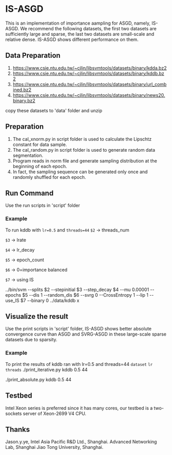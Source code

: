 # IS-ASGD
This is an implementation of importance aampling for ASGD, namely, IS-ASGD.
We recommend the following datasets, the first two datasets are sufficiently large and sparse, 
the last two datasets are small-scale and relative dense. IS-ASGD shows different performance on them.
## Data Preparation
1. https://www.csie.ntu.edu.tw/~cjlin/libsvmtools/datasets/binary/kdda.bz2
2. https://www.csie.ntu.edu.tw/~cjlin/libsvmtools/datasets/binary/kddb.bz2
3. https://www.csie.ntu.edu.tw/~cjlin/libsvmtools/datasets/binary/url_combined.bz2
4. https://www.csie.ntu.edu.tw/~cjlin/libsvmtools/datasets/binary/news20.binary.bz2

copy these datasets to 'data' folder and unzip

## Preparation
1. The cal_xnorm.py in script folder is used to calculate the Lipschtz constant for data sample.
2. The cal_random.py in script folder is used to generate random data segmentation.
3. Program reads in norm file and generate sampling distribution at the beginning of each epoch.
4. In fact, the sampling sequence can be generated only once and randomly shuffled for each epoch.

## Run Command
Use the run scripts in 'script' folder
### Example
To run kddb with `lr=0.5` and `threads=44`
`$2` -> threads_num

`$3` -> lrate

`$4` -> lr_decay

`$5` -> epoch_count

`$6` -> 0=importance balanced

`$7` -> using IS

../bin/svm --splits $2 --stepinitial $3 --step_decay $4 --mu 0.00001 --epochs $5 --dis 1 --random_dis $6 --svrg 0 --CrossEntropy 1 --lip 1 --use_IS $7 --binary 0 ../data/kddb x

## Visualize the result
Use the print scripts in 'script' folder, IS-ASGD shows better absolute convergence curve than ASGD
and SVRG-ASGD in these large-scale sparse datasets due to sparsity.
### Example
To print the results of kddb ran with lr=0.5 and threads=44
                    `dataset` `lr` `threads`
./print_iterative.py  kddb    0.5      44  

./print_absolute.py   kddb    0.5      44 

## Testbed
Intel Xeon series is preferred since it has many cores, our testbed is
a two-sockets server of Xeon-2699 V4 CPU.

## Thanks
Jason.y.ye, Intel Asia Pacific R&D Ltd., Shanghai.
Advanced Networking Lab, Shanghai Jiao Tong University, Shanghai.
